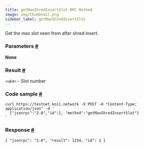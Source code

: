 ```yaml
--- 
title: getMaxShredInsertSlot RPC Method 
image: img/thumbnail.png 
sidebar_label: getMaxShredInsertSlot
---  
```


Get the max slot seen from after shred insert.

### Parameters [#](#parameters)

**None**

### Result [#](#result)

`<u64>` - Slot number

### Code sample [#](#code-sample)

```
curl https://testnet.koii.network -X POST -H "Content-Type: application/json" -d '
  {"jsonrpc":"2.0","id":1, "method":"getMaxShredInsertSlot"}
'
```


### Response [#](#response)

```
{ "jsonrpc": "2.0", "result": 1234, "id": 1 }
```
